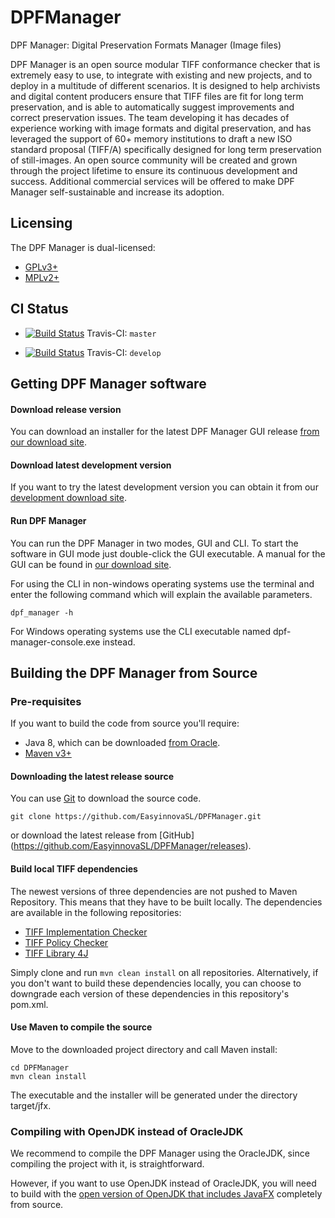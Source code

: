 DPFManager
==========

DPF Manager: Digital Preservation Formats Manager (Image files)

DPF Manager is an open source modular TIFF conformance checker that is extremely easy to use, to integrate with existing and new projects, and to deploy in a multitude of different scenarios. It is designed to help archivists and digital content producers ensure that TIFF files are fit for long term preservation, and is able to automatically suggest improvements and correct preservation issues. The team developing it has decades of experience working with image formats and digital preservation, and has leveraged the support of 60+ memory institutions to draft a new ISO standard proposal (TIFF/A) specifically designed for long term preservation of still-images. An open source community will be created and grown through the project lifetime to ensure its continuous development and success. Additional commercial services will be offered to make DPF Manager self-sustainable and increase its adoption.

Licensing
---------
The DPF Manager is dual-licensed:

 - [GPLv3+](http://www.gnu.org/licenses/gpl-3.0.en.html "GNU General Public License, version 3")
 - [MPLv2+](https://www.mozilla.org/en-US/MPL/2.0/ "Mozilla Public License, version 2.0")

CI Status
---------
- [![Build Status](https://travis-ci.org/EasyinnovaSL/DPFManager.svg?branch=master)](https://travis-ci.org/EasyinnovaSL/DPFManager "DPFManager Travis-CI master branch build") Travis-CI: `master`

- [![Build Status](https://travis-ci.org/EasyinnovaSL/DPFManager.svg?branch=develop)](https://travis-ci.org/EasyinnovaSL/DPFManager "DPFManager Travis-CI develop build") Travis-CI: `develop`

Getting DPF Manager software
------------------------
#### Download release version
You can download an installer for the latest DPF Manager GUI release [from our download site](http://dpfmanager.org/#download).

#### Download latest development version
If you want to try the latest development version you can obtain it from our [development download site](http://dpfmanager.org/community.html).

#### Run DPF Manager
You can run the DPF Manager in two modes, GUI and CLI. To start the software in GUI mode just double-click the GUI executable. A manual for the GUI can be found in [our download site](http://dpfmanager.org/Downloads/User%20Manual.pdf).

For using the CLI in non-windows operating systems use the terminal and enter the following command which will explain the available parameters.

    dpf_manager -h

For Windows operating systems use the CLI executable named dpf-manager-console.exe instead. 

Building the DPF Manager from Source
----------------------------------------
### Pre-requisites
If you want to build the code from source you'll require:

 * Java 8, which can be downloaded [from Oracle](http://www.oracle.com/technetwork/java/javase/downloads/index.html).
 * [Maven v3+](https://maven.apache.org/)

#### Downloading the latest release source
You can use [Git](https://git-scm.com/) to download the source code.
```
git clone https://github.com/EasyinnovaSL/DPFManager.git
```
or download the latest release from [GitHub] (https://github.com/EasyinnovaSL/DPFManager/releases).

#### Build local TIFF dependencies
The newest versions of three dependencies are not pushed to Maven Repository. This means that they have to be built locally.
The dependencies are available in the following repositories:
* [TIFF Implementation Checker](https://github.com/viaacode/TIFF-Implementation-Checker)
* [TIFF Policy Checker](https://github.com/viaacode/TIFF-Policy-Checker)
* [TIFF Library 4J](https://github.com/viaacode/Tiff-Library-4J)

Simply clone and run `mvn clean install` on all repositories.
Alternatively, if you don't want to build these dependencies locally, you can choose to downgrade each version of these dependencies in this repository's pom.xml.

#### Use Maven to compile the source
Move to the downloaded project directory and call Maven install:

    cd DPFManager
    mvn clean install

The executable and the installer will be generated under the directory target/jfx.

### Compiling with OpenJDK instead of OracleJDK
We recommend to compile the DPF Manager using the OracleJDK, since compiling the project with it, is straightforward.

However, if you want to use OpenJDK instead of OracleJDK, you will need to build with the [open version of OpenJDK that includes JavaFX](https://wiki.openjdk.java.net/display/OpenJFX/Building+OpenJFX) completely from source.